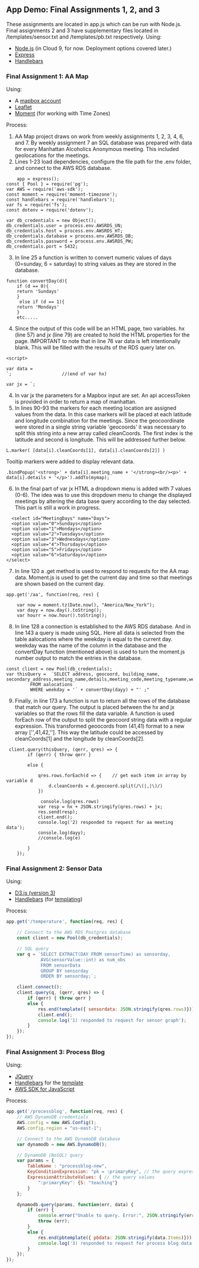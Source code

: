 ## App Demo: Final Assignments 1, 2, and 3

These assignments are located in app.js which can be run with Node.js. Final assignments 2 and 3 have supplementary files located in /templates/sensor.txt and /templates/pb.txt respectively. 
Using:

* [Node.js](https://developer.mozilla.org/en-US/docs/Learn/Server-side/Express_Nodejs/Introduction) (in Cloud 9, for now. Deployment options covered later.)  
* [Express](https://expressjs.com/)  
* [Handlebars](https://handlebarsjs.com/)  

### Final Assignment 1: AA Map

Using: 

* A [mapbox account](https://account.mapbox.com/)  
* [Leaflet](https://leafletjs.com/examples/quick-start/)  
* [Moment](https://momentjs.com/timezone/docs/) (for working with Time Zones)


Process: 
1. AA Map project draws on work from weekly assignments 1, 2, 3, 4, 6, and 7. By weekly assignment 7 an SQL database was prepared with data for every Manhattan Alcoholics Anonymous meeting. This included geolocations for the meetings.
2. Lines 1-23 load dependencies, configure the file path for the .env folder, and connect to the AWS RDS database. 
```var express = require('express'), 
    app = express();
const { Pool } = require('pg');
var AWS = require('aws-sdk');
const moment = require('moment-timezone');
const handlebars = require('handlebars');
var fs = require('fs');
const dotenv = require('dotenv');
```
```
var db_credentials = new Object();
db_credentials.user = process.env.AWSRDS_UN;
db_credentials.host = process.env.AWSRDS_HT; 
db_credentials.database = process.env.AWSRDS_DB;
db_credentials.password = process.env.AWSRDS_PW;
db_credentials.port = 5432;
```
3. In line 25 a function is written to convert numeric values of days (0=sunday, 6 = saturday) to string values as they are stored in the database. 
```
function convertDay(d){
    if (d == 0){
    return 'Sundays'
    }
     else if (d == 1){
    return 'Mondays'
    } 
    etc.....
   ```
   4. Since the output of this code will be an HTML page, two variables. hx (line 57) and jx (line 79) are created to hold the HTML properties for the page. IMPORTANT to note that in line 76 var data is left intentionally blank. This will be filled with the results of the RDS query later on. 
   ```
  <script>
  
  var data = 
  `;                   //(end of var hx)
  
var jx = `;
```
4. In var jx the parameters for a Mapbox input are set. An api accessToken is provided in order to return a map of manhattan. 
5. In lines 90-93 the markers for each meeting location are assigned values from the data. In this case markers will be placed at each latitude and longitude combination for the meetings. Since the geocoordinate were stored in a single string variable 'geocoords' it was necessary to split this string into a new array called cleanCoords. The first index is the latitude and second is longitude. This will be addressed further below. 
``` 
L.marker( [data[i].cleanCoords[1], data[i].cleanCoords[2]] )
```
Tooltip markers were added to display relevant data. 
```
.bindPopup('<strong>' + data[i].meeting_name + '</strong><br/><p>' + data[i].details + '</p>').addTo(mymap);
```
6. In the final part of var jx HTML a dropdown menu is added with 7 values (0-6). The idea was to use this dropdown menu to change the displayed meetings by altering the data base query according to the day selected. This part is still a work in progress. 
```
  <select id="MeetingDays" name="Days">
  <option value="0">Sundays</option>
  <option value="1">Mondays</option>
  <option value="2">Tuesdays</option>
  <option value="3">Wednesdays</option>
  <option value="4">Thursdays</option>
  <option value="5">Fridays</option>
  <option value="6">Saturdays</option>
</select>
```
7. In line 120 a .get method is used to respond to requests for the AA map data. Moment.js is used to get the current day and time so that meetings are shown based on the current day. 
```
app.get('/aa', function(req, res) {
   
    var now = moment.tz(Date.now(), "America/New_York"); 
    var dayy = now.day().toString(); 
    var hourr = now.hour().toString(); 
```
8. In line 128 a connection is established to the AWS RDS database. And in line 143 a query is made using SQL. Here all data is selected from the table aalocations where the weekday is equal to the current day. weekday was the name of the column in the database and the convertDay function (mentioned above) is used to turn the moment.js number output to match the entries in the database. 
```
const client = new Pool(db_credentials);
var thisQuery =  `SELECT address, geocoord, building_name, secondary_address,meeting_name,details,meeting_code,meeting_typename,weekday,starttime,endtime,special_interest
         FROM aalocations
         WHERE weekday = '` + convertDay(dayy) + "' ;" 
```
9. Finally, in line 173 a function is run to return all the rows of the database that match our query. The output is placed between the hx and jx variables so that the rows fill the data variable. A function is used forEach row of the output to split the geocoord string data with a regular expression. This transformed geoocords from (41,41) format to a new array ['',41,42,'']. This way the latitude could be accessed by cleanCoords[1] and the longitude by cleanCoords[2].
```
 client.query(thisQuery, (qerr, qres) => {
        if (qerr) { throw qerr }
        
        else {
           
            qres.rows.forEach(d => {    // get each item in array by variable d 
                d.cleanCoords = d.geocoord.split(/\(|,|\)/) 
            })
   
             console.log(qres.rows)
            var resp = hx + JSON.stringify(qres.rows) + jx;
            res.send(resp);
            client.end();
            console.log('2) responded to request for aa meeting data');
            console.log(dayy);
            //console.log(e)
            
        }
    });
``` 
### Final Assignment 2: Sensor Data

Using: 

* [D3.js (version 3)](https://github.com/d3/d3-3.x-api-reference/blob/master/API-Reference.md)
* [Handlebars](https://handlebarsjs.com/) (for [templating](https://github.com/visualizedata/data-structures/blob/master/final_code_demo/templates/sensor.txt))


Process: 




```javascript
app.get('/temperature', function(req, res) {

    // Connect to the AWS RDS Postgres database
    const client = new Pool(db_credentials);

    // SQL query 
    var q = `SELECT EXTRACT(DAY FROM sensorTime) as sensorday,
             AVG(sensorValue::int) as num_obs
             FROM sensorData
             GROUP BY sensorday
             ORDER BY sensorday;`;

    client.connect();
    client.query(q, (qerr, qres) => {
        if (qerr) { throw qerr }
        else {
            res.end(template({ sensordata: JSON.stringify(qres.rows)}));
            client.end();
            console.log('1) responded to request for sensor graph');
        }
    });
}); 
```


### Final Assignment 3: Process Blog

Using: 

* [JQuery](https://jquery.com/)  
* [Handlebars](https://handlebarsjs.com/) for the [template](https://github.com/visualizedata/data-structures/blob/master/final_code_demo/templates/pb.txt)  
* [AWS SDK for JavaScript](https://aws.amazon.com/sdk-for-node-js/)  

Process: 






```javascript
app.get('/processblog', function(req, res) {
    // AWS DynamoDB credentials
    AWS.config = new AWS.Config();
    AWS.config.region = "us-east-1";

    // Connect to the AWS DynamoDB database
    var dynamodb = new AWS.DynamoDB();

    // DynamoDB (NoSQL) query
    var params = {
        TableName : "processblog-new",
        KeyConditionExpression: "pk = :primaryKey", // the query expression
        ExpressionAttributeValues: { // the query values
            ":primaryKey": {S: "teaching"}
        }
    };

    dynamodb.query(params, function(err, data) {
        if (err) {
            console.error("Unable to query. Error:", JSON.stringify(err, null, 2));
            throw (err);
        }
        else {
            res.end(pbtemplate({ pbdata: JSON.stringify(data.Items)}));
            console.log('3) responded to request for process blog data');
        }
    });
});
```


